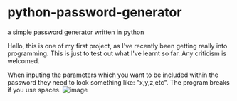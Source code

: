# python-password-generator
a simple password generator written in python

Hello, this is one of my first project, as I've recently been getting really into programming.
This is just to test out what I've learnt so far.
Any criticism is welcomed.

When inputing the parameters which you want to be included within the password they need to look something like: "x,y,z,etc". The program breaks if you use spaces.
![image](https://user-images.githubusercontent.com/68905668/110466190-1ba7aa00-80de-11eb-8dee-ba3f08ef1758.png)
